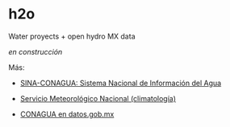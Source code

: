# h2o
Water proyects + open hydro MX data


*en construcción*




Más:


- [SINA-CONAGUA: Sistema Nacional de Información del Agua](http://sina.conagua.gob.mx/sina/)

- [Servicio Meteorológico Nacional (climatología)](http://smn.cna.gob.mx/es/climatologia)

- [CONAGUA en datos.gob.mx](https://datos.gob.mx/busca/dataset?organization=conagua&tags=energia-y-medio-ambiente)

